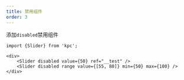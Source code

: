 ```yaml
---
title: 禁用组件
order: 3
---
```


添加`disabled`禁用组件

```vdt
import {Slider} from 'kpc';

<div>
    <Slider disabled value={50} ref="__test" />
    <Slider disabled range value={[55, 80]} min={50} max={100} />
</div>
```
